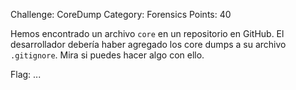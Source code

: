 Challenge: CoreDump
Category: Forensics
Points: 40

Hemos encontrado un archivo `core` en un repositorio en GitHub. El desarrollador debería haber agregado los core dumps a su archivo `.gitignore`. Mira si puedes hacer algo con ello.

Flag: ...
